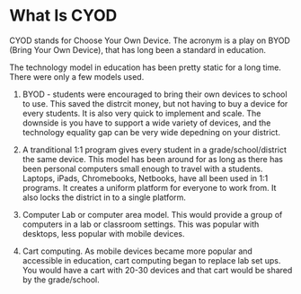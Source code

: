 # What Is CYOD

CYOD stands for Choose Your Own Device. The acronym is a play on BYOD (Bring Your Own Device), that has long been a standard in education. 

The technology model in education has been pretty static for a long time. There were only a few models used. 

1. BYOD - students were encouraged to bring their own devices to school to use. This saved the distrcit money, but not having to buy a device for every students. It is also very quick to implement and scale. The downside is you have to support a wide variety of devices, and the technology equality gap can be very wide depedning on your district. 

2. A tranditional 1:1 program gives every student in a grade/school/district the same device. This model has been around for as long as there has been personal computers small enough to travel with a students. Laptops, iPads, Chromebooks, Netbooks, have all been used in 1:1 programs. It creates a uniform platform for everyone to work from. It also locks the district in to a single platform. 

3. Computer Lab or computer area model. This would provide a group of computers in a lab or classroom settings. This was popular with desktops, less popular with mobile devices. 

4. Cart computing. As mobile devices became more popular and accessible in education, cart computing began to replace lab set ups. You would have a cart with 20-30 devices and that cart would be shared by the grade/school. 
